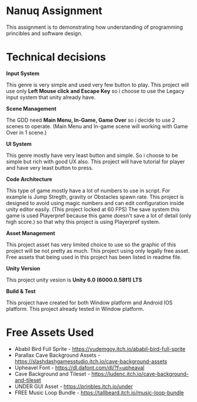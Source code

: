 # Nanuq Assignment
This assignment is to demonstrating how understanding of programming princibles and software design.

# Technical decisions
**Input System**

This genre is very simple and used very few button to play. This project will use only **Left Mouse click and Escape Key** so i choose to use the Legacy input system that unity already have.

**Scene Management**

The GDD need **Main Menu, In-Game, Game Over** so i decide to use 2 scenes to operate. (Main Menu and In-game scene will working with Game Over in 1 scene.)

**UI System**

This genre mostly have very least button and simple. So i choose to be simple but rich with good UX also. This project will have tutorial for player and have very least button to press.

**Code Architecture**

This type of game mostly have a lot of numbers to use in script. For example is Jump Stregth, gravity or Obstacles spawn rate. This project is designed to avoid using magic numbers and can edit configuration inside unity editor easily. (This project locked at 60 FPS)
The save system this game is used Playerpref because this game doesn't save a lot of detail (only high score.) so that why this project is using Playerpref system.

**Asset Management**

This project asset has very limited choice to use so the graphic of this project will be not pretty as much. This project using only legally free asset. Free assets that being used in this project has been listed in readme file.

**Unity Version**

This project unity vesion is **Unity 6.0 (6000.0.58f1) LTS**

**Build & Test**

This project have created for both Window platform and Android IOS platform. This project already tested in Window platform.

# Free Assets Used
- Ababil Bird Full Sprite - https://yudemgoy.itch.io/ababil-bird-full-sprite
- Parallax Cave Background Assets - https://slashdashgamesstudio.itch.io/cave-background-assets
- Upheavel Font - https://dl.dafont.com/dl/?f=upheaval
- Cave Background and Tileset - https://ludenc.itch.io/cave-background-and-tileset
- UNDER GUI Asset - https://prinbles.itch.io/under
- FREE Music Loop Bundle - https://tallbeard.itch.io/music-loop-bundle
